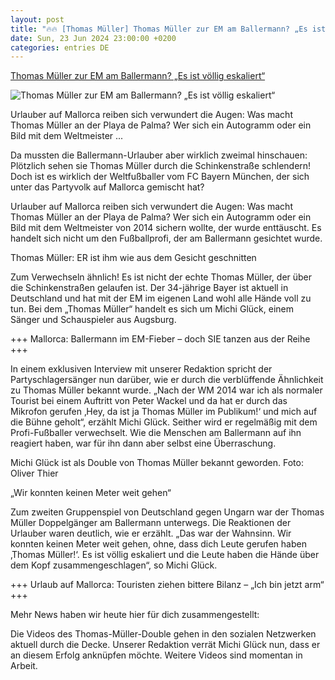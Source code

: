```yaml
---
layout: post
title: "🔥🔥 [Thomas Müller] Thomas Müller zur EM am Ballermann? „Es ist völlig eskaliert“"
date: Sun, 23 Jun 2024 23:00:00 +0200
categories: entries DE
---
```

[Thomas Müller zur EM am Ballermann? „Es ist völlig eskaliert“](https://www.derwesten.de/panorama/promi-tv/thomas-mueller-em-mallorca-ballermann-double-voellig-id301017788.html)

![Thomas Müller zur EM am Ballermann? „Es ist völlig eskaliert“](https://www.derwesten.de/wp-content/uploads/sites/8/2024/06/imago0311093468h-e1719059955576.jpg)

Urlauber auf Mallorca reiben sich verwundert die Augen: Was macht Thomas Müller an der Playa de Palma? Wer sich ein Autogramm oder ein Bild mit dem Weltmeister ...

Da mussten die Ballermann-Urlauber aber wirklich zweimal hinschauen: Plötzlich sehen sie Thomas Müller durch die Schinkenstraße schlendern! Doch ist es wirklich der Weltfußballer vom FC Bayern München, der sich unter das Partyvolk auf Mallorca gemischt hat?

Urlauber auf Mallorca reiben sich verwundert die Augen: Was macht Thomas Müller an der Playa de Palma? Wer sich ein Autogramm oder ein Bild mit dem Weltmeister von 2014 sichern wollte, der wurde enttäuscht. Es handelt sich nicht um den Fußballprofi, der am Ballermann gesichtet wurde.

Thomas Müller: ER ist ihm wie aus dem Gesicht geschnitten

Zum Verwechseln ähnlich! Es ist nicht der echte Thomas Müller, der über die Schinkenstraßen gelaufen ist. Der 34-jährige Bayer ist aktuell in Deutschland und hat mit der EM im eigenen Land wohl alle Hände voll zu tun. Bei dem „Thomas Müller“ handelt es sich um Michi Glück, einem Sänger und Schauspieler aus Augsburg.

+++ Mallorca: Ballermann im EM-Fieber – doch SIE tanzen aus der Reihe +++

In einem exklusiven Interview mit unserer Redaktion spricht der Partyschlagersänger nun darüber, wie er durch die verblüffende Ähnlichkeit zu Thomas Müller bekannt wurde. „Nach der WM 2014 war ich als normaler Tourist bei einem Auftritt von Peter Wackel und da hat er durch das Mikrofon gerufen ‚Hey, da ist ja Thomas Müller im Publikum!‘ und mich auf die Bühne geholt“, erzählt Michi Glück. Seither wird er regelmäßig mit dem Profi-Fußballer verwechselt. Wie die Menschen am Ballermann auf ihn reagiert haben, war für ihn dann aber selbst eine Überraschung.

Michi Glück ist als Double von Thomas Müller bekannt geworden. Foto: Oliver Thier

„Wir konnten keinen Meter weit gehen“

Zum zweiten Gruppenspiel von Deutschland gegen Ungarn war der Thomas Müller Doppelgänger am Ballermann unterwegs. Die Reaktionen der Urlauber waren deutlich, wie er erzählt. „Das war der Wahnsinn. Wir konnten keinen Meter weit gehen, ohne, dass dich Leute gerufen haben ‚Thomas Müller!‘. Es ist völlig eskaliert und die Leute haben die Hände über dem Kopf zusammengeschlagen“, so Michi Glück.

+++ Urlaub auf Mallorca: Touristen ziehen bittere Bilanz – „Ich bin jetzt arm“ +++

Mehr News haben wir heute hier für dich zusammengestellt:

Die Videos des Thomas-Müller-Double gehen in den sozialen Netzwerken aktuell durch die Decke. Unserer Redaktion verrät Michi Glück nun, dass er an diesem Erfolg anknüpfen möchte. Weitere Videos sind momentan in Arbeit.

